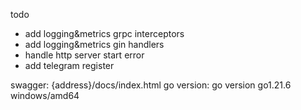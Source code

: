 todo

- add logging&metrics grpc interceptors
- add logging&metrics gin handlers
- handle http server start error
- add telegram register

swagger: {address}/docs/index.html
go version: go version go1.21.6 windows/amd64
